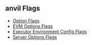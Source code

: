 ## anvil Flags

- [Option Flags](./anvil-options.md)
- [EVM Options Flags](./anvil-evm-options.md)
- [Executor Environment Config Flags](./anvil-environment.md)
- [Server Options Flags](./anvil-server.md)
